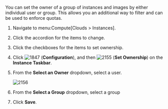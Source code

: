 You can set the owner of a group of instances and images by either
individual user or group. This allows you an additional way to filter
and can be used to enforce quotas.

1.  Navigate to menu:Compute\[Clouds \> Instances\].

2.  Click the accordion for the items to change.

3.  Click the checkboxes for the items to set ownership.

4.  Click ![1847](1847.png) (**Configuration**), and then
    ![2155](2155.png) (**Set Ownership**) on the **Instance Taskbar**.

5.  From the **Select an Owner** dropdown, select a user.
    
    ![2156](2156.png)

6.  From the **Select a Group** dropdown, select a group

7.  Click **Save**.

